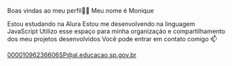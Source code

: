 Boas vindas ao meu perfil💙💙
Meu nome é Monique 

Estou estudando na Alura
Estou me desenvolvendo na linguagem JavaScript
Utilizo esse espaço para minha organização e compartilhamento dos meu projetos desenvolvidos
Você pode entrar em contato comigo 📫

00001096236606SP@al.educacao.sp.gov.br
